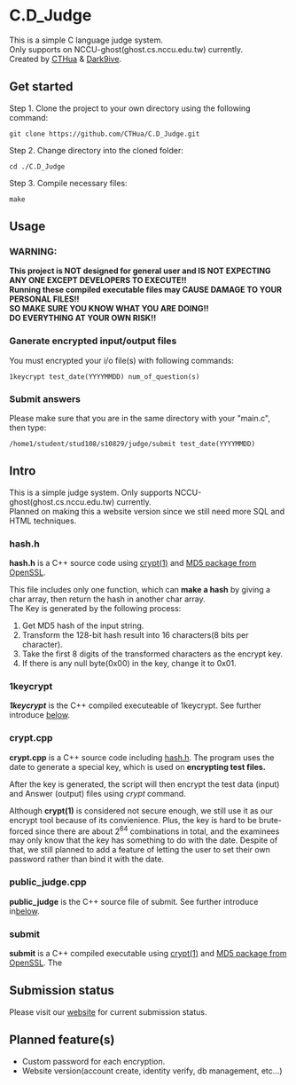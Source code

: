 # C.D_Judge

This is a simple C language judge system.  
Only supports on NCCU-ghost(ghost.cs.nccu.edu.tw) currently.  
Created by [CTHua](https://github.com/CTHua) & [Dark9ive](https://github.com/dark9ive).  

## Get started

Step 1. Clone the project to your own directory using the following command:

```
git clone https://github.com/CTHua/C.D_Judge.git
```

Step 2. Change directory into the cloned folder:

```
cd ./C.D_Judge
```

Step 3. Compile necessary files:

```
make
```

## Usage

### WARNING:   

__This project is NOT designed for general user and IS NOT EXPECTING ANY ONE EXCEPT DEVELOPERS TO EXECUTE!!__  
__Running these compiled executable files may CAUSE DAMAGE TO YOUR PERSONAL FILES!!__  
__SO MAKE SURE YOU KNOW WHAT YOU ARE DOING!!__  
__DO EVERYTHING AT YOUR OWN RISK!!__  

### Ganerate encrypted input/output files

You must encrypted your i/o file(s) with following commands:  

```
1keycrypt test_date(YYYYMMDD) num_of_question(s)
```

### Submit answers

Please make sure that you are in the same directory with your "main.c", then type:

```
/home1/student/stud108/s10829/judge/submit test_date(YYYYMMDD)
```

## Intro

This is a simple judge system. Only supports NCCU-ghost(ghost.cs.nccu.edu.tw) currently.  
Planned on making this a website version since we still need more SQL and HTML techniques.  

###	hash.h

__hash.h__ is a C++ source code using [crypt(1)](https://docs.oracle.com/cd/E19253-01/816-5165/crypt-1/index.html) and [MD5 package from OpenSSL](https://www.openssl.org/docs/man1.1.0/man3/MD5_Init.html).  

This file includes only one function, which can __make a hash__ by giving a char array, then return the hash in another char array.  
The Key is generated by the following process:

1. Get MD5 hash of the input string.  
2. Transform the 128-bit hash result into 16 characters(8 bits per character).  
3. Take the first 8 digits of the transformed characters as the encrypt key.  
4. If there is any null byte(0x00) in the key, change it to 0x01.  

### 1keycrypt

___1keycrypt___ is the C++ compiled executeable of 1keycrypt. See further introduce [below](https://github.com/CTHua/C.D_Judge#crypt.cpp).  

### crypt.cpp

__crypt.cpp__ is a C++ source code including [hash.h](https://github.com/CTHua/C.D_Judge#hash.h).
The program uses the date to generate a special key, which is used on __encrypting test files.__  

After the key is generated, the script will then encrypt the test data (input) and Answer (output) files using _crypt_ command.  
  
Although __crypt(1)__ is considered not secure enough, we still use it as our encrypt tool because of its convienience. Plus, the key is hard to be brute-forced since there are about 2<sup>64</sup> combinations in total, and the examinees may only know that the key has something to do with the date. Despite of that, we still planned to add a feature of letting the user to set their own password rather than bind it with the date.  

### public_judge.cpp

__public\_judge__ is the C++ source file of submit. See further introduce in[below](https://github.com/CTHua/C.D_Judge#submit).

### submit

__submit__ is a C++ compiled executable using [crypt(1)](https://docs.oracle.com/cd/E19253-01/816-5165/crypt-1/index.html) and [MD5 package from OpenSSL](https://www.openssl.org/docs/man1.1.0/man3/MD5_Init.html).
The

## Submission status

Please visit our [website](http://www.cs.nccu.edu.tw/~s10829/index.html) for current submission status.

## Planned feature(s)

 - Custom password for each encryption.
 - Website version(account create, identity verify, db management, etc...)
